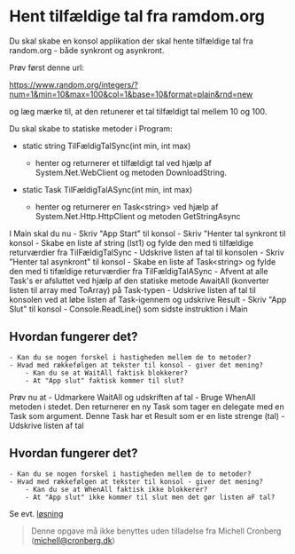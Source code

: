 ﻿# Hent tilfældige tal fra ramdom.org

Du skal skabe en konsol applikation der skal hente tilfældige tal fra random.org - både synkront og asynkront.

Prøv først denne url:

https://www.random.org/integers/?num=1&min=10&max=100&col=1&base=10&format=plain&rnd=new

og læg mærke til, at den retunerer et tal tilfældigt tal mellem 10 og 100.

Du skal skabe to statiske metoder i Program:

- static string TilFældigTalSync(int min, int max)
	- henter og returnerer et tilfældigt tal ved hjælp af System.Net.WebClient og metoden DownloadString.

- static Task<string> TilFældigTalASync(int min, int max)
	- henter og returnerer en Task\<string\> ved hjælp af System.Net.Http.HttpClient og metoden GetStringAsync

I Main skal du nu 
	- Skriv "App Start" til konsol 
	- Skriv "Henter tal synkront til konsol
	- Skabe en liste af string (lst1) og fylde den med ti tilfældige returværdier fra TilFældigTalSync
	- Udskrive listen af tal til konsolen
	- Skriv "Henter tal asynkront" til konsol
	- Skabe en liste af Task\<string\> og fylde den med ti tifældige returværdier fra TilFældigTalASync
	- Afvent at alle Task's er afsluttet ved hjælp af den statiske metode AwaitAll (konverter listen til array med ToArray) på Task-typen
	- Udskrive listen af tal til konsolen ved at løbe listen af Task-igennem og udskrive Result
	- Skriv "App Slut" til konsol
	- Console.ReadLine() som sidste instruktion i Main
	
## Hvordan fungerer det?

	- Kan du se nogen forskel i hastigheden mellem de to metoder?
	- Hvad med rækkefølgen at tekster til konsol - giver det mening? 
		- Kan du se at WaitAll faktisk blokkerer? 
		- At "App slut" faktisk kommer til slut?

Prøv nu at 
	- Udmarkere WaitAll og udskriften af tal
	- Bruge WhenAll metoden i stedet. Den returnerer en ny Task som tager en delegate med en
	Task som argument. Denne Task har et Result som er en liste strenge (tal)
	- Udskrive listen af tal

## Hvordan fungerer det?

	- Kan du se nogen forskel i hastigheden mellem de to metoder?
	- Hvad med rækkefølgen at tekster til konsol - giver det mening? 
		- Kan du se at WhenAll faktisk ikke blokkerer? 
		- At "App slut" ikke kommer til slut men det gør listen aF tal?


Se evt. [løsning](https://github.com/devcronberg/undervisning-cs-opgaver/blob/master/async-webclient/Program.cs)

<!-- footerstart -->
> Denne opgave må ikke benyttes uden tilladelse fra Michell Cronberg (michell@cronberg.dk)
<!-- footerslut -->